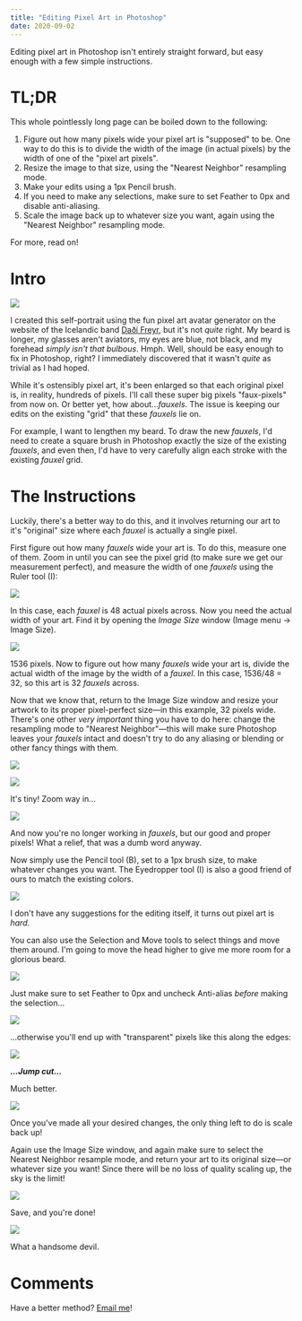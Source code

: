 ```yaml
---
title: "Editing Pixel Art in Photoshop"
date: 2020-09-02
---
```

Editing pixel art in Photoshop isn't entirely straight forward, but easy enough with a few simple instructions.

# TL;DR

This whole pointlessly long page can be boiled down to the following:

1. Figure out how many pixels wide your pixel art is "supposed" to be. One way to do this is to divide the width of the image (in actual pixels) by the width of one of the "pixel art pixels".
2. Resize the image to that size, using the "Nearest Neighbor" resampling mode.
3. Make your edits using a 1px Pencil brush.
4. If you need to make any selections, make sure to set Feather to 0px and disable anti-aliasing.
5. Scale the image back up to whatever size you want, again using the "Nearest Neighbor" resampling mode.

For more, read on!

# Intro

![](original.png)

I created this self-portrait using the fun pixel art avatar generator on the website of the Icelandic band [Daði Freyr](https://dadifreyr.com/), but it's not *quite* right. My beard is longer, my glasses aren't aviators, my eyes are blue, not black,  and my forehead *simply isn't that bulbous*. Hmph. Well, should be easy enough to fix in Photoshop, right? I immediately discovered that it wasn't *quite* as trivial as I had hoped.

While it's ostensibly pixel art, it's been enlarged so that each original pixel is, in reality, hundreds of pixels. I'll call these super big pixels "faux-pixels" from now on. Or better yet, how about...*fauxels*. The issue is keeping our edits on the existing "grid" that these *fauxels* lie on.

For example, I want to lengthen my beard. To draw the new *fauxels*, I'd need to create a square brush in Photoshop exactly the size of the existing *fauxels*, and even then, I'd have to very carefully align each stroke with the existing *fauxel* grid.

# The Instructions

Luckily, there's a better way to do this, and it involves returning our art to it's "original" size where each *fauxel* is actually a single pixel.

First figure out how many *fauxels* wide your art is. To do this, measure one of them. Zoom in until you can see the pixel grid (to make sure we get our measurement perfect), and measure the width of one *fauxels* using the Ruler tool (I):

![](measuring.png)

In this case, each *fauxel* is 48 actual pixels across. Now you need the actual width of your art. Find it by opening the *Image Size* window (Image menu -> Image Size).

![](imagesize.png)

1536 pixels. Now to figure out how many *fauxels* wide your art is, divide the actual width of the image by the width of a *fauxel*. In this case, 1536/48 = 32, so this art is 32 *fauxels* across.

Now that we know that, return to the Image Size window and resize your artwork to its proper pixel-perfect size&mdash;in this example, 32 pixels wide. There's one other *very important* thing you have to do here: change the resampling mode to "Nearest Neighbor"&mdash;this will make sure Photoshop leaves your *fauxels* intact and doesn't try to do any aliasing or blending or other fancy things with them.

![](resize.png)

![](tiny.png)

It's tiny! Zoom way in...

![](pixels.png)

And now you're no longer working in *fauxels*, but our good and proper pixels! What a relief, that was a dumb word anyway.

Now simply use the Pencil tool (B), set to a 1px brush size, to make whatever changes you want. The Eyedropper tool (I) is also a good friend of ours to match the existing colors.

![](beardgrowth.png)

I don't have any suggestions for the editing itself, it turns out pixel art is *hard*.

You can also use the Selection and Move tools to select things and move them around. I'm going to move the head higher to give me more room for a glorious beard.

![](select.png)

Just make sure to set Feather to 0px and uncheck Anti-alias *before* making the selection...

![](featheristhedevil.png)

...otherwise you'll end up with "transparent" pixels like this along the edges:

![](itoldyou.png)

***...Jump cut...***

Much better.

![](handsomer.png)

Once you've made all your desired changes, the only thing left to do is scale back up! 

Again use the Image Size window, and again make sure to select the Nearest Neighbor resample mode, and return your art to its original size&mdash;or whatever size you want! Since there will be no loss of quality scaling up, the sky is the limit!

![](scaleup.png)

Save, and you're done!

![](pixel-avatar.png)

What a handsome devil.

# Comments

Have a better method? <a href="mailto:jg@justus.ws">Email me</a>!
